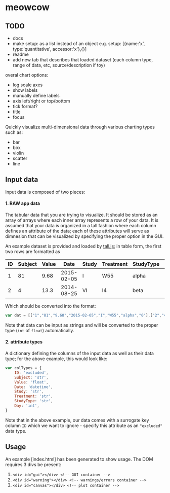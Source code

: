 # meowcow

## TODO

- docs
- make setup: as a list instead of an object e.g. setup: [{name:'x', type:'quantitative', accessor:'x'},{}]
- readme
- add new tab that describes that loaded dataset (each column type, range of data, etc, source/description if toy)

overal chart options:
- log scale axes
- show labels
- manually define labels
- axis left/right or top/bottom
- tick format?
- title
- focus


Quickly visualize multi-dimensional data through various charting types such as:

- bar
- box
- violin
- scatter
- line 

## Input data

Input data is composed of two pieces:

#### 1. RAW app data 

The tabular data that you are trying to visualize. It should be stored as an array of arrays where each inner array represents a row of your data. It is assumed that your data is organized in a tall fashion where each column defines an attribute of the data; each of these attributes will serve as dimnesion that can be visualized by specifying the proper option in the GUI. 

An example dataset is provided and loaded by [tall.js](js/tall.js#L18); in table form, the first two rows are formatted as

ID | Subject | Value | Date | Study | Treatment | StudyType | Day
--- | --- | --- | --- | --- | --- | --- | ---
1 | 81 | 9.68 | 2015-02-05 | I | W55 | alpha | 0
2 | 4 | 13.3 | 2014-08-25 | VI | I4 | beta | 21

Which should be converted into the format:
```javascript
var dat = [["1","81","9.68","2015-02-05","I","W55","alpha","0"],["2","4","13.3","2014-08-25","VI","I4","beta","21"]];
```

Note that data can be input as strings and will be converted to the proper type (`int` of `float`) automatically.

#### 2. attribute types

A dictionary defining the columns of the input data as well as their data type; for the above example, this would look like:

```javascript
var colTypes = {
    ID: 'excluded',
    Subject: 'str',
    Value: 'float',
    Date: 'datetime',
    Study: 'str',
    Treatment: 'str',
    StudyType: 'str',
    Day: 'int',
}
```

Note that in the above example, our data comes with a surrogate key column `ID` which we want to ignore - specify this attribute as an `"excluded"` data type.

## Usage

An example [index.html] has been generated to show usage. The DOM requires 3 divs be present:

1. ```<div id="gui"></div> <!-- GUI container -->```
2. ```<div id="warning"></div> <!-- warnings/errors container -->```
3. ```<div id="canvas"></div> <!-- plot container -->```
